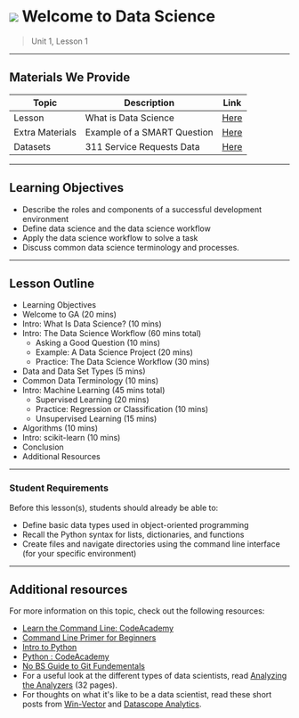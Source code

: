 # ![](https://ga-dash.s3.amazonaws.com/production/assets/logo-9f88ae6c9c3871690e33280fcf557f33.png) Welcome to Data Science

> Unit 1, Lesson 1

---

## Materials We Provide

| Topic | Description | Link |
| --- | --- | --- |
| Lesson | What is Data Science | [Here](what-is-data-science.ipynb) |
| Extra Materials| Example of a SMART Question | [Here](./assets/SMART_example.md) |
| Datasets | 311 Service Requests Data | [Here](./assets/dataset/311_service_requests.csv)

---

## Learning Objectives

- Describe the roles and components of a successful development environment
- Define data science and the data science workflow
- Apply the data science workflow to solve a task
- Discuss common data science terminology and processes.

--- 
## Lesson Outline

- Learning Objectives
- Welcome to GA (20 mins)
- Intro: What Is Data Science? (10 mins)
- Intro: The Data Science Workflow (60 mins total)
  - Asking a Good Question (10 mins)
  - Example: A Data Science Project (20 mins)
  - Practice: The Data Science Workflow (30 mins)
- Data and Data Set Types (5 mins)
- Common Data Terminology (10 mins)
- Intro: Machine Learning (45 mins total)
  - Supervised Learning (20 mins)
  - Practice: Regression or Classification (10 mins)
  - Unsupervised Learning (15 mins)
- Algorithms (10 mins)
- Intro: scikit-learn (10 mins)
- Conclusion
- Additional Resources

---

### Student Requirements
Before this lesson(s), students should already be able to: 

- Define basic data types used in object-oriented programming
- Recall the Python syntax for lists, dictionaries, and functions
- Create files and navigate directories using the command line interface (for your specific environment)

---

## Additional resources 

For more information on this topic, check out the following resources:

- [Learn the Command Line: CodeAcademy](https://www.codecademy.com/learn/learn-the-command-line)
- [Command Line Primer for Beginners](https://lifehacker.com/5633909/who-needs-a-mouse-learn-to-use-the-command-line-for-almost-anything)
- [Intro to Python](http://introtopython.org)
- [Python : CodeAcademy](https://www.codecademy.com/learn/python)
- [No BS Guide to Git Fundementals](http://rogerdudler.github.io/git-guide/)
- For a useful look at the different types of data scientists, read [Analyzing the Analyzers](http://cdn.oreillystatic.com/oreilly/radarreport/0636920029014/Analyzing_the_Analyzers.pdf) (32 pages).
- For thoughts on what it's like to be a data scientist, read these short posts from [Win-Vector](http://www.win-vector.com/blog/2012/09/on-being-a-data-scientist/) and [Datascope Analytics](http://datascopeanalytics.com/what-we-think/2014/07/31/six-qualities-of-a-great-data-scientist).
